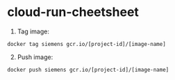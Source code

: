 # cloud-run-cheetsheet

1. Tag image: 

  `docker tag siemens gcr.io/[project-id]/[image-name]`

2. Push image:

  `docker push siemens gcr.io/[project-id]/[image-name]`
